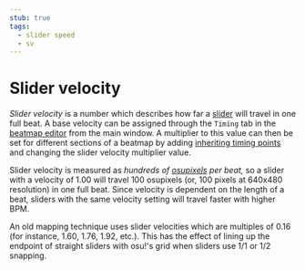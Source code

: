 ```yaml
---
stub: true
tags:
  - slider speed
  - sv
---
```


# Slider velocity

*Slider velocity* is a number which describes how far a [slider](/wiki/Hit_object/Slider) will travel in one full beat. A base velocity can be assigned through the `Timing` tab in the [beatmap editor](/wiki/Beatmap_Editor) from the main window. A multiplier to this value can then be set for different sections of a beatmap by adding [inheriting timing points](/wiki/Beatmap_Editor/Timing) and changing the slider velocity multiplier value.

Slider velocity is measured as *hundreds of [osupixels](/wiki/osupixel) per beat,* so a slider with a velocity of 1.00 will travel 100 osupixels (or, 100 pixels at 640x480 resolution) in one full beat. Since velocity is dependent on the length of a beat, sliders with the same velocity setting will travel faster with higher BPM.

An old mapping technique uses slider velocities which are multiples of 0.16 (for instance, 1.60, 1.76, 1.92, etc.). This has the effect of lining up the endpoint of straight sliders with osu!'s grid when sliders use 1/1 or 1/2 snapping.

<!-- TODO: Add links and images-->
